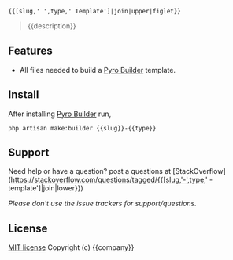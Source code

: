 ```
{{[slug,' ',type,' Template']|join|upper|figlet}}
```
> {{description}}

## Features

- All files needed to build a [Pyro Builder](github.com/websemantics/builder-extension) template.

## Install

After installing [Pyro Builder](github.com/websemantics/builder-extension) run,

```
php artisan make:builder {{slug}}-{{type}}
```

## Support

Need help or have a question? post a questions at [StackOverflow](https://stackoverflow.com/questions/tagged/{{[slug,'-',type,' -template']|join|lower}})

*Please don't use the issue trackers for support/questions.*

## License

[MIT license](http://opensource.org/licenses/mit-license.php)
Copyright (c) {{company}}
